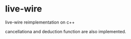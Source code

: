 # live-wire
live-wire reimplementation on c++

cancellationa and deduction function are also implemented.
